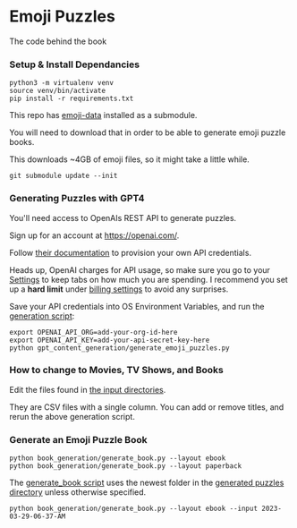 # Emoji Puzzles

The code behind the book

### Setup & Install Dependancies

```commandline
python3 -m virtualenv venv
source venv/bin/activate
pip install -r requirements.txt
```

This repo has [emoji-data](https://github.com/iamcal/emoji-data) installed as a submodule.

You will need to download that in order to be able to generate emoji puzzle books.

This downloads ~4GB of emoji files, so it might take a little while.

```commandline
git submodule update --init
```

### Generating Puzzles with GPT4

You'll need access to OpenAIs REST API to generate puzzles.

Sign up for an account at https://openai.com/.

Follow [their documentation](https://platform.openai.com/docs/api-reference) to provision your own API credentials.

Heads up, OpenAI charges for API usage, so make sure you go to your [Settings](https://platform.openai.com/account/usage) to keep tabs on how much you are spending.  I recommend you set up a **hard limit** under [billing settings](https://platform.openai.com/account/billing/limits) to avoid any surprises.

Save your API credentials into OS Environment Variables, and run the [generation script](gpt_content_generation/generate_emoji_puzzles.py):

```commandline
export OPENAI_API_ORG=add-your-org-id-here
export OPENAI_API_KEY=add-your-api-secret-key-here
python gpt_content_generation/generate_emoji_puzzles.py
```

### How to change to Movies, TV Shows, and Books

Edit the files found in [the input directories](gpt_content_generation/inputs).

They are CSV files with a single column. You can add or remove titles, and rerun the above generation script.

### Generate an Emoji Puzzle Book

```commandline
python book_generation/generate_book.py --layout ebook
python book_generation/generate_book.py --layout paperback
```

The [generate_book script](book_generation/generate_book.py) uses the newest folder in the [generated puzzles directory](generated_files/puzzle_pages) unless otherwise specified.

```commandline
python book_generation/generate_book.py --layout ebook --input 2023-03-29-06-37-AM
```
